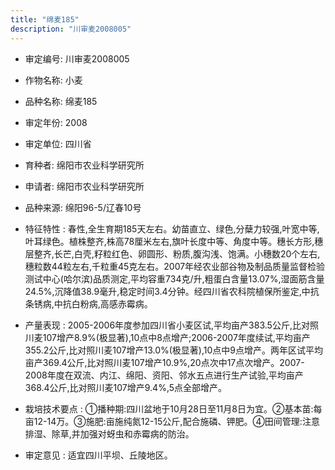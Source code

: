 ```yaml
---
title: "绵麦185"
description: "川审麦2008005"
---
```

* 审定编号:  川审麦2008005

*  作物名称:  小麦

*  品种名称:  绵麦185

*  审定年份:  2008

*  审定单位:  四川省

* 育种者:  绵阳市农业科学研究所

*  申请者:  绵阳市农业科学研究所

*  品种来源:  绵阳96-5/辽春10号

*  特征特性 : 
春性,全生育期185天左右。幼苗直立、绿色,分蘖力较强,叶宽中等,叶耳绿色。植株整齐,株高78厘米左右,旗叶长度中等、角度中等。穗长方形,穗层整齐,长芒,白壳,籽粒红色、卵圆形、粉质,腹沟浅、饱满。小穗数20个左右,穗粒数44粒左右,千粒重45克左右。2007年经农业部谷物及制品质量监督检验测试中心(哈尔滨)品质测定,平均容重734克/升,粗蛋白含量13.07%,湿面筋含量24.5%,沉降值38.9毫升,稳定时间3.4分钟。经四川省农科院植保所鉴定,中抗条锈病,中抗白粉病,高感赤霉病。
 
*  产量表现 : 
2005-2006年度参加四川省小麦区试,平均亩产383.5公斤,比对照川麦107增产8.9%(极显著),10点中8点增产;2006-2007年度续试,平均亩产355.2公斤,比对照川麦107增产13.0%(极显著),10点中9点增产。两年区试平均亩产369.4公斤,比对照川麦107增产10.9%,20点次中17点次增产。2007-2008年度在双流、内江、绵阳、资阳、邻水五点进行生产试验,平均亩产368.4公斤,比对照川麦107增产9.4%,5点全部增产。

*  栽培技术要点 : 
①播种期:四川盆地于10月28日至11月8日为宜。②基本苗:每亩12-14万。③施肥:亩施纯氮12-15公斤,配合施磷、钾肥。④田间管理:注意排湿、除草,并加强对蚜虫和赤霉病的防治。

*  审定意见 : 
适宜四川平坝、丘陵地区。
